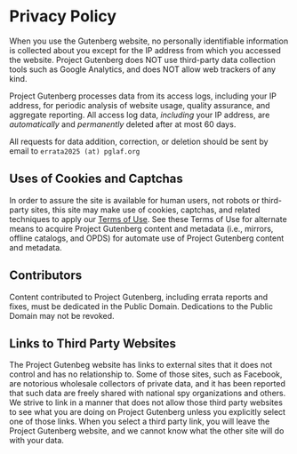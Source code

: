 Privacy Policy
==============

When you use the Gutenberg website, no personally identifiable information is collected about you except for the IP address from which you accessed the website. Project Gutenberg does NOT use third-party data collection tools such as Google Analytics, and does NOT allow web trackers of any kind.

Project Gutenberg processes data from its access logs, including your IP address, for periodic analysis of website usage, quality assurance, and aggregate reporting. All access log data, _including_ your IP address, are _automatically_ and _permanently_ deleted after at most 60 days.

All requests for data addition, correction, or deletion should be sent by email to `errata2025 (at) pglaf.org`

Uses of Cookies and Captchas
----------------------------

In order to assure the site is available for human users, not robots or third-party sites, this site may make use of cookies, captchas, and related techniques to apply our [Terms of Use](https://www.gutenberg.org/policy/terms_of_use.html). See these Terms of Use for alternate means to acquire Project Gutenberg content and metadata (i.e., mirrors, offline catalogs, and OPDS) for automate use of Project Gutenberg content and metadata.

Contributors
------------

Content contributed to Project Gutenberg, including errata reports and fixes, must be dedicated in the Public Domain. Dedications to the Public Domain may not be revoked.

Links to Third Party Websites
-----------------------------

The Project Gutenbeg website has links to external sites that it does not control and has no relationship to. Some of those sites, such as Facebook, are notorious wholesale collectors of private data, and it has been reported that such data are freely shared with national spy organizations and others. We strive to link in a manner that does not allow those third party websites to see what you are doing on Project Gutenberg unless you explicitly select one of those links. When you select a third party link, you will leave the Project Gutenberg website, and we cannot know what the other site will do with your data.